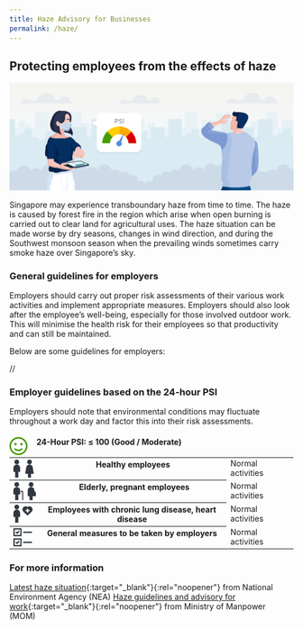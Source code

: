 ```yaml
---
title: Haze Advisory for Businesses
permalink: /haze/
---
```


## Protecting employees from the effects of haze

![Haze Advisory for Businesses](/images/haze/Haze.png)

Singapore may experience transboundary haze from time to time. The haze is caused by forest fire in the region which arise when open burning is carried out to clear land for agricultural uses. The haze situation can be made worse by dry seasons, changes in wind direction, and during the Southwest monsoon season when the prevailing winds sometimes carry smoke haze over Singapore’s sky.

### General guidelines for employers

Employers should carry out proper risk assessments of their various work activities and implement appropriate measures. Employers should also look after the employee’s well-being, especially for those involved outdoor work. This will minimise the health risk for their employees so that productivity and can still be maintained.

Below are some guidelines for employers:

//

### Employer guidelines based on the 24-hour PSI

Employers should note that environmental conditions may fluctuate throughout a work day and factor this into their risk assessments.

#### <img src='/images/haze/haze-below100.png' style='float:left; height:32px; width:auto; margin-right:16px;' aria-hidden='true'> 24-Hour PSI: ≤ 100 (Good / Moderate)

<table>
<tr>
    <th>
        <img src='/images/haze/healthy-employees.png' style='float:left; height:32px; width:auto; margin-right:16px;' aria-hidden='true'> Healthy employees
    </th>
    <td>
        Normal activities
    </td>
</tr>
<tr>
    <th>
        <img src='/images/haze/elderly-pregnant-employees.png' style='float:left; height:32px; width:auto; margin-right:16px;' aria-hidden='true'> Elderly, pregnant employees
    </th>
    <td>
        Normal activities
    </td>
</tr>
<tr>
    <th>
        <img src='/images/haze/employees-w-chronic-lung-heart-disease.png' style='float:left; height:32px; width:auto; margin-right:16px;' aria-hidden='true'> Employees with chronic lung disease, heart disease
    </th>
    <td>
        Normal activities
    </td>
</tr>
<tr>
    <th>
        <img src='/images/haze/general-measures-by-employers.png' style='float:left; height:32px; width:auto; margin-right:16px;' aria-hidden='true'> General measures to be taken by employers
    </th>
    <td>
        Normal activities
    </td>
</tr>
</table>

### For more information

[Latest haze situation](https://www.haze.gov.sg/){:target="_blank"}{:rel="noopener"} from National Environment Agency (NEA)
[Haze guidelines and advisory for work](){:target="_blank"}{:rel="noopener"} from Ministry of Manpower (MOM)

<script src="/jquery/jquery.min.js"></script>
<script src="/jquery/resize-tables.js"></script>
